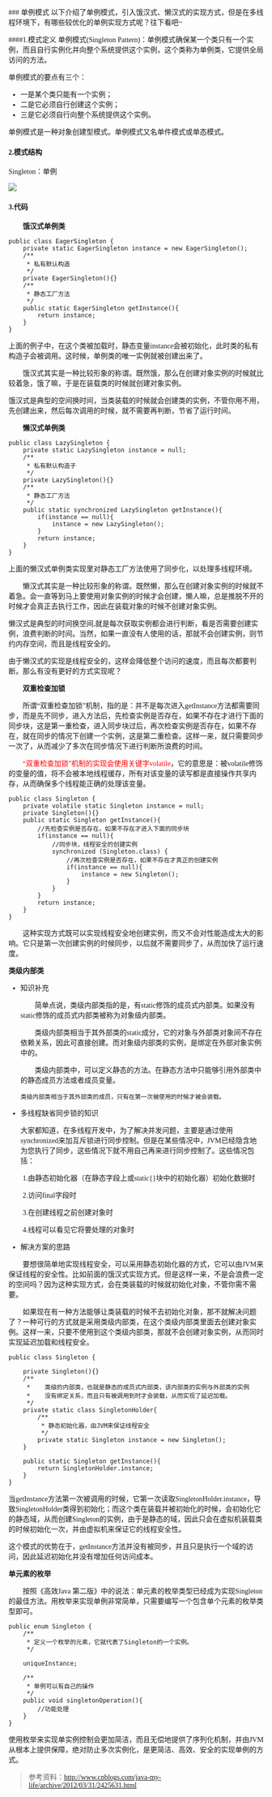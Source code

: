 <font face="微软雅黑">
### 单例模式 
以下介绍了单例模式，引入饿汉式、懒汉式的实现方式，但是在多线程环境下，有哪些较优化的单例实现方式呢？往下看吧~

####1.模式定义
单例模式(Singleton Pattern)：单例模式确保某一个类只有一个实例，而且自行实例化并向整个系统提供这个实例，这个类称为单例类，它提供全局访问的方法。

单例模式的要点有三个：
* 一是某个类只能有一个实例；
* 二是它必须自行创建这个实例；
* 三是它必须自行向整个系统提供这个实例。

单例模式是一种对象创建型模式。单例模式又名单件模式或单态模式。

#### 2.模式结构

Singleton：单例

![](http://i.imgur.com/meF7mJz.jpg)

#### 3.代码

　　**饿汉式单例类**

	public class EagerSingleton {
	    private static EagerSingleton instance = new EagerSingleton();
	    /**
	     * 私有默认构造
	     */
	    private EagerSingleton(){}
	    /**
	     * 静态工厂方法
	     */
	    public static EagerSingleton getInstance(){
	        return instance;
	    }
	}

上面的例子中，在这个类被加载时，静态变量instance会被初始化，此时类的私有构造子会被调用。这时候，单例类的唯一实例就被创建出来了。

　　饿汉式其实是一种比较形象的称谓。既然饿，那么在创建对象实例的时候就比较着急，饿了嘛，于是在装载类的时候就创建对象实例。

饿汉式是典型的空间换时间，当类装载的时候就会创建类的实例，不管你用不用，先创建出来，然后每次调用的时候，就不需要再判断，节省了运行时间。

　　**懒汉式单例类**

	public class LazySingleton {
	    private static LazySingleton instance = null;
	    /**
	     * 私有默认构造子
	     */
	    private LazySingleton(){}
	    /**
	     * 静态工厂方法
	     */
	    public static synchronized LazySingleton getInstance(){
	        if(instance == null){
	            instance = new LazySingleton();
	        }
	        return instance;
	    }
	}

上面的懒汉式单例类实现里对静态工厂方法使用了同步化，以处理多线程环境。

　　懒汉式其实是一种比较形象的称谓。既然懒，那么在创建对象实例的时候就不着急。会一直等到马上要使用对象实例的时候才会创建，懒人嘛，总是推脱不开的时候才会真正去执行工作，因此在装载对象的时候不创建对象实例。

懒汉式是典型的时间换空间,就是每次获取实例都会进行判断，看是否需要创建实例，浪费判断的时间。当然，如果一直没有人使用的话，那就不会创建实例，则节约内存空间，而且是线程安全的。

由于懒汉式的实现是线程安全的，这样会降低整个访问的速度，而且每次都要判断。那么有没有更好的方式实现呢？

　　**双重检查加锁**

　　所谓“双重检查加锁”机制，指的是：并不是每次进入getInstance方法都需要同步，而是先不同步，进入方法后，先检查实例是否存在，如果不存在才进行下面的同步块，这是第一重检查，进入同步块过后，再次检查实例是否存在，如果不存在，就在同步的情况下创建一个实例，这是第二重检查。这样一来，就只需要同步一次了，从而减少了多次在同步情况下进行判断所浪费的时间。

　　<font color = 'red'>“双重检查加锁”机制的实现会使用关键字volatile</font>，它的意思是：被volatile修饰的变量的值，将不会被本地线程缓存，所有对该变量的读写都是直接操作共享内存，从而确保多个线程能正确的处理该变量。

	public class Singleton {
	    private volatile static Singleton instance = null;
	    private Singleton(){}
	    public static Singleton getInstance(){
	        //先检查实例是否存在，如果不存在才进入下面的同步块
	        if(instance == null){
	            //同步块，线程安全的创建实例
	            synchronized (Singleton.class) {
	                //再次检查实例是否存在，如果不存在才真正的创建实例
	                if(instance == null){
	                    instance = new Singleton();
	                }
	            }
	        }
	        return instance;
	    }
	}

　　这种实现方式既可以实现线程安全地创建实例，而又不会对性能造成太大的影响。它只是第一次创建实例的时候同步，以后就不需要同步了，从而加快了运行速度。

  **类级内部类**

* 知识补充

	　　简单点说，类级内部类指的是，有static修饰的成员式内部类。如果没有static修饰的成员式内部类被称为对象级内部类。

	　　类级内部类相当于其外部类的static成分，它的对象与外部类对象间不存在依赖关系，因此可直接创建。而对象级内部类的实例，是绑定在外部对象实例中的。
	
	　　类级内部类中，可以定义静态的方法。在静态方法中只能够引用外部类中的静态成员方法或者成员变量。

	  类级内部类相当于其外部类的成员，只有在第一次被使用的时候才被会装载。

* 多线程缺省同步锁的知识

	大家都知道，在多线程开发中，为了解决并发问题，主要是通过使用synchronized来加互斥锁进行同步控制。但是在某些情况中，JVM已经隐含地为您执行了同步，这些情况下就不用自己再来进行同步控制了。这些情况包括：

　　1.由静态初始化器（在静态字段上或static{}块中的初始化器）初始化数据时

　　2.访问final字段时

　　3.在创建线程之前创建对象时

　　4.线程可以看见它将要处理的对象时


* 解决方案的思路

　　要想很简单地实现线程安全，可以采用静态初始化器的方式，它可以由JVM来保证线程的安全性。比如前面的饿汉式实现方式。但是这样一来，不是会浪费一定的空间吗？因为这种实现方式，会在类装载的时候就初始化对象，不管你需不需要。

　　如果现在有一种方法能够让类装载的时候不去初始化对象，那不就解决问题了？一种可行的方式就是采用类级内部类，在这个类级内部类里面去创建对象实例。这样一来，只要不使用到这个类级内部类，那就不会创建对象实例，从而同时实现延迟加载和线程安全。

	public class Singleton {
	    
	    private Singleton(){}
	    /**
	     *    类级的内部类，也就是静态的成员式内部类，该内部类的实例与外部类的实例
	     *    没有绑定关系，而且只有被调用到时才会装载，从而实现了延迟加载。
	     */
	    private static class SingletonHolder{
	        /**
	         * 静态初始化器，由JVM来保证线程安全
	         */
	        private static Singleton instance = new Singleton();
	    }
	    
	    public static Singleton getInstance(){
	        return SingletonHolder.instance;
	    }
	}


当getInstance方法第一次被调用的时候，它第一次读取SingletonHolder.instance，导致SingletonHolder类得到初始化；而这个类在装载并被初始化的时候，会初始化它的静态域，从而创建Singleton的实例，由于是静态的域，因此只会在虚拟机装载类的时候初始化一次，并由虚拟机来保证它的线程安全性。

这个模式的优势在于，getInstance方法并没有被同步，并且只是执行一个域的访问，因此延迟初始化并没有增加任何访问成本。

  **单元素的枚举**

　　按照《高效Java 第二版》中的说法：单元素的枚举类型已经成为实现Singleton的最佳方法。用枚举来实现单例非常简单，只需要编写一个包含单个元素的枚举类型即可。

	public enum Singleton {
	    /**
	     * 定义一个枚举的元素，它就代表了Singleton的一个实例。
	     */
	    
	    uniqueInstance;
	    
	    /**
	     * 单例可以有自己的操作
	     */
	    public void singletonOperation(){
	        //功能处理
	    }
	}

使用枚举来实现单实例控制会更加简洁，而且无偿地提供了序列化机制，并由JVM从根本上提供保障，绝对防止多次实例化，是更简洁、高效、安全的实现单例的方式。


> 参考资料：http://www.cnblogs.com/java-my-life/archive/2012/03/31/2425631.html
